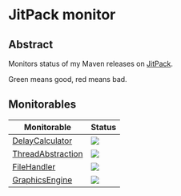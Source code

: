 # JitPack monitor

## Abstract

Monitors status of my Maven releases on [JitPack](https://jitpack.io).

Green means good, red means bad.


## Monitorables

Monitorable|Status
-|-
[DelayCalculator](https://github.com/KruMF/DelayCalculator)|[![](https://jitpack.io/v/KruMF/DelayCalculator.svg)](https://jitpack.io/#KruMF/DelayCalculator)
[ThreadAbstraction](https://github.com/KruMF/ThreadAbstraction)|[![](https://jitpack.io/v/KruMF/ThreadAbstraction.svg)](https://jitpack.io/#KruMF/ThreadAbstraction)
[FileHandler](https://github.com/KruMF/FileHandler)|[![](https://jitpack.io/v/KruMF/FileHandler.svg)](https://jitpack.io/#KruMF/FileHandler)
[GraphicsEngine](https://github.com/KruMF/GraphicsEngine)|[![](https://jitpack.io/v/KruMF/GraphicsEngine.svg)](https://jitpack.io/#KruMF/GraphicsEngine)
